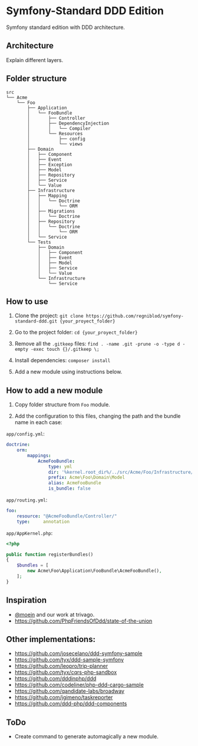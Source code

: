 Symfony-Standard DDD Edition
============================

Symfony standard edition with DDD architecture.


## Architecture

Explain different layers.


## Folder structure
```
src
└── Acme
    └── Foo
        ├── Application
        │   └── FooBundle
        │       ├── Controller
        │       ├── DependencyInjection
        │       │   └── Compiler
        │       └── Resources
        │           ├── config
        │           └── views
        ├── Domain
        │   ├── Component
        │   ├── Event
        │   ├── Exception
        │   ├── Model
        │   ├── Repository
        │   ├── Service
        │   └── Value
        ├── Infrastructure
        │   ├── Mapping
        │   │   └── Doctrine
        │   │       └── ORM
        │   ├── Migrations
        │   │   └── Doctrine
        │   ├── Repository
        │   │   └── Doctrine
        │   │       └── ORM
        │   └── Service
        └── Tests
            ├── Domain
            │   ├── Component
            │   ├── Event
            │   ├── Model
            │   ├── Service
            │   └── Value
            └── Infrastructure
                └── Service
```


## How to use

1. Clone the project:
`git clone https://github.com/regniblod/symfony-standard-ddd.git {your_proyect_folder}`

2. Go to the project folder:
`cd {your_proyect_folder}`

3. Remove all the `.gitkeep` files:
`find . -name .git -prune -o -type d -empty -exec touch {}/.gitkeep \;`

4. Install dependencies:
`composer install`

5. Add a new module using instructions below.


## How to add a new module

1. Copy folder structure from `Foo` module.

2. Add the configuration to this files, changing the path and the bundle name in each case:

`app/config.yml`:
```yaml
doctrine:
    orm:
        mappings:
            AcmeFooBundle:
                type: yml
                dir: '%kernel.root_dir%/../src/Acme/Foo/Infrastructure/Mapping/Doctrine/ORM'
                prefix: Acme\Foo\Domain\Model
                alias: AcmeFooBundle
                is_bundle: false
```

`app/routing.yml`:
```yaml
foo:
    resource: "@AcmeFooBundle/Controller/"
    type:     annotation
```

`app/AppKernel.php`:
```php
<?php

public function registerBundles()
{
    $bundles = [
        new Acme\Foo\Application\FooBundle\AcmeFooBundle(),
    ];
}
```


## Inspiration

- [@moein](https://github.com/moein) and our work at trivago.
- https://github.com/PhpFriendsOfDdd/state-of-the-union


## Other implementations:

- https://github.com/josecelano/ddd-symfony-sample
- https://github.com/tyx/ddd-sample-symfony
- https://github.com/leopro/trip-planner
- https://github.com/tyx/cqrs-php-sandbox
- https://github.com/dddinphp/ddd
- https://github.com/codeliner/php-ddd-cargo-sample
- https://github.com/qandidate-labs/broadway
- https://github.com/jgimeno/taskreporter
- https://github.com/ddd-php/ddd-components


## ToDo

- Create command to generate automagically a new module.
